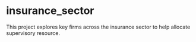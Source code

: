 # insurance_sector
This project explores key firms across the insurance sector to help allocate supervisory resource.
